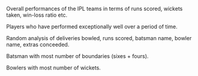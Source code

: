 Overall performances of the IPL teams in terms of runs scored, wickets taken, win-loss ratio etc.

Players who have performed exceptionally well over a period of time.

Random analysis of deliveries bowled, runs scored, batsman name, bowler name, extras conceeded.

Batsman with most number of boundaries (sixes  + fours).

Bowlers with most number of wickets.

